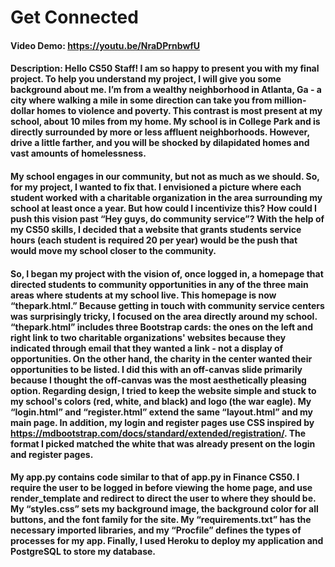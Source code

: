 # Get Connected
#### Video Demo:  <https://youtu.be/NraDPrnbwfU>
#### Description: Hello CS50 Staff! I am so happy to present you with my final project. To help you understand my project, I will give you some background about me. I’m from a wealthy neighborhood in Atlanta, Ga - a city where walking a mile in some direction can take you from million-dollar homes to violence and poverty. This contrast is most present at my school, about 10 miles from my home. My school is in College Park and is directly surrounded by more or less affluent neighborhoods. However, drive a little farther, and you will be shocked by dilapidated homes and vast amounts of homelessness.
#### My school engages in our community, but not as much as we should. So, for my project, I wanted to fix that. I envisioned a picture where each student worked with a charitable organization in the area surrounding my school at least once a year. But how could I incentivize this? How could I push this vision past “Hey guys, do community service”? With the help of my CS50 skills, I decided that a website that grants students service hours (each student is required 20 per year) would be the push that would move my school closer to the community. 
#### So, I began my project with the vision of, once logged in, a homepage that directed students to community opportunities in any of the three main areas where students at my school live. This homepage is now “thepark.html.” Because getting in touch with community service centers was surprisingly tricky, I focused on the area directly around my school. “thepark.html” includes three Bootstrap cards: the ones on the left and right link to two charitable organizations' websites because they indicated through email that they wanted a link - not a display of opportunities. On the other hand, the charity in the center wanted their opportunities to be listed. I did this with an off-canvas slide primarily because I thought the off-canvas was the most aesthetically pleasing option. Regarding design, I tried to keep the website simple and stuck to my school's colors (red, white, and black) and logo (the war eagle). My “login.html” and “register.html” extend the same “layout.html” and my main page. In addition, my login and register pages use CSS inspired by https://mdbootstrap.com/docs/standard/extended/registration/. The format I picked matched the white that was already present on the login and register pages. 
#### My app.py contains code similar to that of app.py in Finance CS50. I require the user to be logged in before viewing the home page, and use render_template and redirect to direct the user to where they should be. My “styles.css” sets my background image, the background color for all buttons, and the font family for the site. My “requirements.txt” has the necessary imported libraries, and my “Procfile” defines the types of processes for my app. Finally, I used Heroku to deploy my application and PostgreSQL to store my database. 
